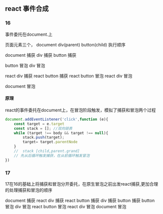 ## react 事件合成
### 16
事件委托在document.上

页面元素三个， document  div(parent)  button(child)
执行顺序

document 捕获
div 捕获
button 捕获

button 冒泡
div 冒泡

react div 捕获
react button 捕获
react button 冒泡
react div 冒泡

document 冒泡

#### 原理
react的事件委托在document上，在冒泡阶段触发，模拟了捕获和冒泡两个过程

```javascript
document.addEventListener('click',function (e){
    const target = e.target
    const stack = []; //双向链表
    while (target !== body && target !== null){
        stack.push(target);
        target= target.parentNode
    }
    //  stack [child,parent.grand]
    // 先从后循环触发捕获，在从前循环触发冒泡
})
```

### 17 

17在16的基础上将捕获和冒泡分开委托，在原生冒泡之前出发react捕获,更加合理的处理捕获和冒泡的顺序

document 捕获
react div 捕获
react button 捕获
div 捕获
button 捕获
button 冒泡
div 冒泡
react button 冒泡
react div 冒泡
document 冒泡
